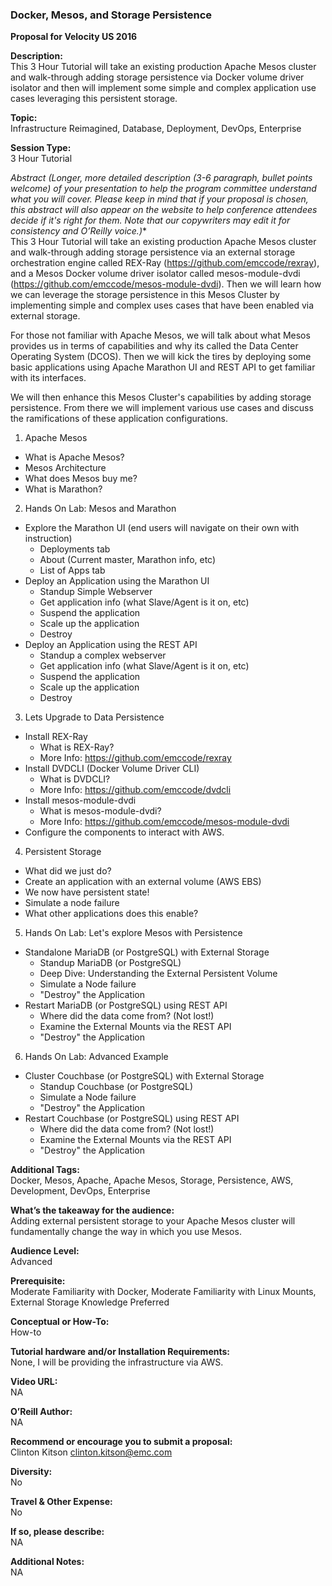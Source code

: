 ﻿### Docker, Mesos, and Storage Persistence

**Proposal for Velocity US 2016**  

**Description:**  
This 3 Hour Tutorial will take an existing production Apache Mesos cluster and walk-through adding storage persistence via Docker volume driver isolator and then will implement some simple and complex application use cases leveraging this persistent storage.

**Topic:**  
Infrastructure Reimagined, Database, Deployment, DevOps, Enterprise

**Session Type:**  
3 Hour Tutorial

**Abstract* (Longer, more detailed description (3-6 paragraph, bullet points welcome) of your presentation to help the program committee understand what you will cover. Please keep in mind that if your proposal is chosen, this abstract will also appear on the website to help conference attendees decide if it's right for them. Note that our copywriters may edit it for consistency and O’Reilly voice.)**  
This 3 Hour Tutorial will take an existing production Apache Mesos cluster and walk-through adding storage persistence via an external storage orchestration engine called REX-Ray (https://github.com/emccode/rexray), and a Mesos Docker volume driver isolator called mesos-module-dvdi (https://github.com/emccode/mesos-module-dvdi). Then we will learn how we can leverage the storage persistence in this Mesos Cluster by implementing simple and complex uses cases that have been enabled via external storage.

For those not familiar with Apache Mesos, we will talk about what Mesos provides us in terms of capabilities and why its called the Data Center Operating System (DCOS). Then we will kick the tires by deploying some basic applications using Apache Marathon UI and REST API to get familiar with its interfaces.

We will then enhance this Mesos Cluster's capabilities by adding storage persistence. From there we will implement various use cases and discuss the ramifications of these application configurations.

1. Apache Mesos
  - What is Apache Mesos?
  - Mesos Architecture
  - What does Mesos buy me?
  - What is Marathon?
2. Hands On Lab: Mesos and Marathon
  - Explore the Marathon UI (end users will navigate on their own with instruction)
    - Deployments tab
    - About (Current master, Marathon info, etc)
    - List of Apps tab
  - Deploy an Application using the Marathon UI
    - Standup Simple Webserver
    - Get application info (what Slave/Agent is it on, etc)
    - Suspend the application
    - Scale up the application
    - Destroy
  - Deploy an Application using the REST API
    - Standup a complex webserver
    - Get application info (what Slave/Agent is it on, etc)
    - Suspend the application
    - Scale up the application
    - Destroy
3. Lets Upgrade to Data Persistence
  - Install REX-Ray
    - What is REX-Ray?
    - More Info: https://github.com/emccode/rexray
  - Install DVDCLI (Docker Volume Driver CLI)
    - What is DVDCLI?
    - More Info: https://github.com/emccode/dvdcli
  - Install mesos-module-dvdi
    - What is mesos-module-dvdi?
    - More Info: https://github.com/emccode/mesos-module-dvdi
  - Configure the components to interact with AWS.
4. Persistent Storage
  - What did we just do?
  - Create an application with an external volume (AWS EBS)
  - We now have persistent state!
  - Simulate a node failure
  - What other applications does this enable?
5. Hands On Lab: Let's explore Mesos with Persistence
  - Standalone MariaDB (or PostgreSQL) with External Storage
    - Standup MariaDB (or PostgreSQL)
    - Deep Dive: Understanding the External Persistent Volume
    - Simulate a Node failure
    - "Destroy" the Application
  - Restart MariaDB (or PostgreSQL) using REST API
    - Where did the data come from? (Not lost!)
    - Examine the External Mounts via the REST API
    - "Destroy" the Application
6. Hands On Lab: Advanced Example
  - Cluster Couchbase (or PostgreSQL) with External Storage
    - Standup Couchbase (or PostgreSQL)
    - Simulate a Node failure
    - "Destroy" the Application
  - Restart Couchbase (or PostgreSQL) using REST API
    - Where did the data come from? (Not lost!)
    - Examine the External Mounts via the REST API
    - "Destroy" the Application

**Additional Tags:**  
Docker, Mesos, Apache, Apache Mesos, Storage, Persistence, AWS, Development, DevOps, Enterprise

**What’s the takeaway for the audience:**  
Adding external persistent storage to your Apache Mesos cluster will fundamentally change the way in which you use Mesos.

**Audience Level:**  
Advanced

**Prerequisite:**  
Moderate Familiarity with Docker, Moderate Familiarity with Linux Mounts, External Storage Knowledge Preferred

**Conceptual or How-To:**  
How-to

**Tutorial hardware and/or Installation Requirements:**  
None, I will be providing the infrastructure via AWS.

**Video URL:**  
NA

**O’Reill Author:**  
NA

**Recommend or encourage you to submit a proposal:**  
Clinton Kitson <clinton.kitson@emc.com>

**Diversity:**  
No

**Travel & Other Expense:**  
No

**If so, please describe:**  
NA

**Additional Notes:**  
NA
